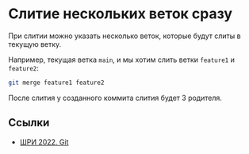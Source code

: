 # Слитие нескольких веток сразу

При слитии можно указать несколько веток, которые будут слиты в текущую ветку.

Например, текущая ветка `main`, и мы хотим слить ветки `feature1` и `feature2`:

```sh
git merge feature1 feature2
```

После слития у созданного коммита слития будет 3 родителя.

## Ссылки

- [ШРИ 2022. Git](https://youtu.be/7FaOi-noRMI?t=4664)
